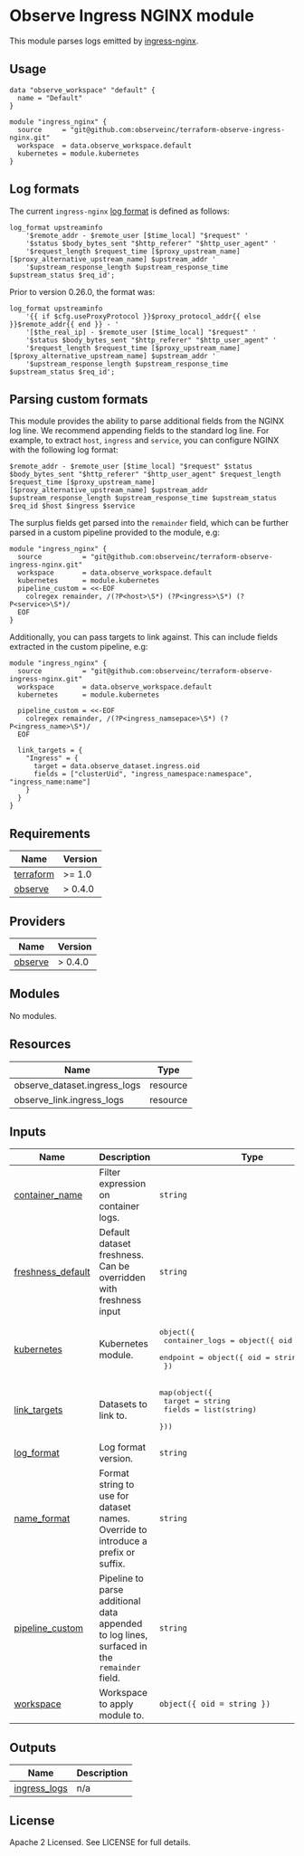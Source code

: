 # Observe Ingress NGINX module

This module parses logs emitted by [ingress-nginx](https://kubernetes.github.io/ingress-nginx/).

## Usage

```hcl
data "observe_workspace" "default" {
  name = "Default"
}

module "ingress_nginx" {
  source     = "git@github.com:observeinc/terraform-observe-ingress-nginx.git"
  workspace  = data.observe_workspace.default
  kubernetes = module.kubernetes
}
```

## Log formats

The current `ingress-nginx` [log format](https://kubernetes.github.io/ingress-nginx/user-guide/nginx-configuration/log-format/) is defined as follows:

```
log_format upstreaminfo
    '$remote_addr - $remote_user [$time_local] "$request" '
    '$status $body_bytes_sent "$http_referer" "$http_user_agent" '
    '$request_length $request_time [$proxy_upstream_name] [$proxy_alternative_upstream_name] $upstream_addr '
    '$upstream_response_length $upstream_response_time $upstream_status $req_id';
```

Prior to version 0.26.0, the format was:

```
log_format upstreaminfo
    '{{ if $cfg.useProxyProtocol }}$proxy_protocol_addr{{ else }}$remote_addr{{ end }} - '
    '[$the_real_ip] - $remote_user [$time_local] "$request" '
    '$status $body_bytes_sent "$http_referer" "$http_user_agent" '
    '$request_length $request_time [$proxy_upstream_name] [$proxy_alternative_upstream_name] $upstream_addr '
    '$upstream_response_length $upstream_response_time $upstream_status $req_id';
```

## Parsing custom formats

This module provides the ability to parse additional fields from the NGINX log line. We recommend appending fields to the standard log line. For example, to extract `host`, `ingress` and `service`, you can configure NGINX with the following log format:

```
$remote_addr - $remote_user [$time_local] "$request" $status $body_bytes_sent "$http_referer" "$http_user_agent" $request_length $request_time [$proxy_upstream_name] [$proxy_alternative_upstream_name] $upstream_addr $upstream_response_length $upstream_response_time $upstream_status $req_id $host $ingress $service
```

The surplus fields get parsed into the `remainder` field, which can be further parsed in a custom pipeline provided to the module, e.g:

```
module "ingress_nginx" {
  source          = "git@github.com:observeinc/terraform-observe-ingress-nginx.git"
  workspace       = data.observe_workspace.default
  kubernetes      = module.kubernetes
  pipeline_custom = <<-EOF
    colregex remainder, /(?P<host>\S*) (?P<ingress>\S*) (?P<service>\S*)/
  EOF
}
```

Additionally, you can pass targets to link against. This can include fields extracted in the custom pipeline, e.g:

```
module "ingress_nginx" {
  source          = "git@github.com:observeinc/terraform-observe-ingress-nginx.git"
  workspace       = data.observe_workspace.default
  kubernetes      = module.kubernetes

  pipeline_custom = <<-EOF
    colregex remainder, /(?P<ingress_namsepace>\S*) (?P<ingress_name>\S*)/
  EOF

  link_targets = {
    "Ingress" = {
      target = data.observe_dataset.ingress.oid
      fields = ["clusterUid", "ingress_namespace:namespace", "ingress_name:name"]
    }
  }
}
```

<!-- BEGINNING OF PRE-COMMIT-TERRAFORM DOCS HOOK -->
## Requirements

| Name | Version |
|------|---------|
| <a name="requirement_terraform"></a> [terraform](#requirement\_terraform) | >= 1.0 |
| <a name="requirement_observe"></a> [observe](#requirement\_observe) | > 0.4.0 |

## Providers

| Name | Version |
|------|---------|
| <a name="provider_observe"></a> [observe](#provider\_observe) | > 0.4.0 |

## Modules

No modules.

## Resources

| Name | Type |
|------|------|
| observe_dataset.ingress_logs | resource |
| observe_link.ingress_logs | resource |

## Inputs

| Name | Description | Type | Default | Required |
|------|-------------|------|---------|:--------:|
| <a name="input_container_name"></a> [container\_name](#input\_container\_name) | Filter expression on container logs. | `string` | `"nginx-ingress-controller"` | no |
| <a name="input_freshness_default"></a> [freshness\_default](#input\_freshness\_default) | Default dataset freshness. Can be overridden with freshness input | `string` | `"1m"` | no |
| <a name="input_kubernetes"></a> [kubernetes](#input\_kubernetes) | Kubernetes module. | <pre>object({<br>    container_logs = object({ oid = string })<br>    endpoint       = object({ oid = string })<br>  })</pre> | n/a | yes |
| <a name="input_link_targets"></a> [link\_targets](#input\_link\_targets) | Datasets to link to. | <pre>map(object({<br>    target = string<br>    fields = list(string)<br>  }))</pre> | `{}` | no |
| <a name="input_log_format"></a> [log\_format](#input\_log\_format) | Log format version. | `string` | `"latest"` | no |
| <a name="input_name_format"></a> [name\_format](#input\_name\_format) | Format string to use for dataset names. Override to introduce a prefix or suffix. | `string` | `"%s"` | no |
| <a name="input_pipeline_custom"></a> [pipeline\_custom](#input\_pipeline\_custom) | Pipeline to parse additional data appended to log lines, surfaced in the `remainder` field. | `string` | `null` | no |
| <a name="input_workspace"></a> [workspace](#input\_workspace) | Workspace to apply module to. | `object({ oid = string })` | n/a | yes |

## Outputs

| Name | Description |
|------|-------------|
| <a name="output_ingress_logs"></a> [ingress\_logs](#output\_ingress\_logs) | n/a |
<!-- END OF PRE-COMMIT-TERRAFORM DOCS HOOK -->

## License

Apache 2 Licensed. See LICENSE for full details.
